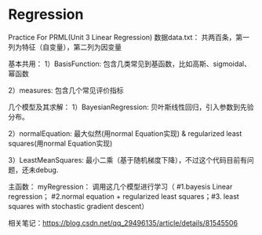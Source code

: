 # Regression
Practice For PRML(Unit 3 Linear Regression)
数据data.txt：
共两百条，第一列为特征（自变量），第二列为因变量


基本共用：
1）BasisFunction: 
  包含几类常见到基函数，比如高斯、sigmoidal、幂函数

2）measures: 
  包含几个常见评价指标

几个模型及其求解：
1）BayesianRegression: 
  贝叶斯线性回归，引入参数到先验分布。

2）normalEquation: 
  最大似然(用normal Equation实现) & regularized least squares(用normal Equation实现)

3）LeastMeanSquares:
  最小二乘（基于随机梯度下降），不过这个代码目前有问题，还未debug.

主函数：
myRegression： 
    调用这几个模型进行学习（ #1.bayesis Linear regression； #2.normal equation + regularized least squares；#3. least squares with stochastic gradient descent）


相关笔记：https://blog.csdn.net/qq_29496135/article/details/81545506

